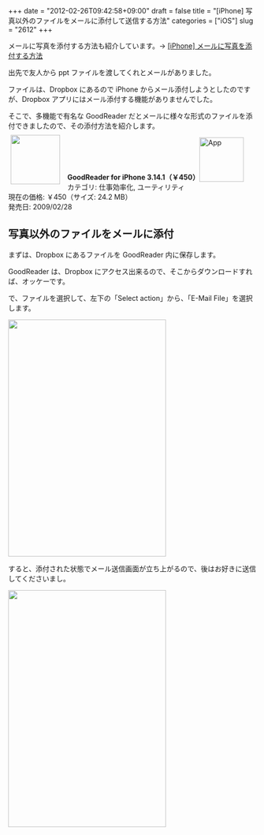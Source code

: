 +++
date = "2012-02-26T09:42:58+09:00"
draft = false
title = "[iPhone] 写真以外のファイルをメールに添付して送信する方法"
categories = ["iOS"]
slug = "2612"
+++

メールに写真を添付する方法も紹介しています。→ <a href="http://rakuishi.com/iphone/3475/" target="_blank">[iPhone] メールに写真を添付する方法 </a>

出先で友人から ppt ファイルを渡してくれとメールがありました。

ファイルは、Dropbox にあるので iPhone からメール添付しようとしたのですが、Dropbox アプリにはメール添付する機能がありませんでした。

そこで、多機能で有名な GoodReader だとメールに様々な形式のファイルを添付できましたので、その添付方法を紹介します。

<a href="https://itunes.apple.com/jp/app/id306277111?mt=8&uo=4&at=11l3RT" target="_blank" rel="nofollow"><img width="100" class="alignleft" align="left" src="http://a5.mzstatic.com/us/r1000/074/Purple/34/da/60/mzl.ohbsfmho.100x100-75.png" style="margin: -5px 15px 1px 5px;"></a><strong> GoodReader for iPhone 3.14.1（￥450）</strong><a href="https://itunes.apple.com/jp/app/id306277111?mt=8&uo=4&at=11l3RT" target="_blank" rel="nofollow"><img src="/images/2012/12/viewinitunes_jp.png" style="vertical-align:bottom;" width="90" alt="App"></a><br> カテゴリ: 仕事効率化, ユーティリティ<br> 現在の価格: ￥450（サイズ: 24.2 MB）<br> 発売日: 2009/02/28<br style="clear: both;">

<h2>写真以外のファイルをメールに添付</h2>

まずは、Dropbox にあるファイルを GoodReader 内に保存します。

GoodReader は、Dropbox にアクセス出来るので、そこからダウンロードすれば、オッケーです。

で、ファイルを選択して、左下の「Select action」から、「E-Mail File」を選択します。

<img alt="" src="/images/2012/02/slooProImg_20120225134251.jpg" width="320" height="480" class="slooProImg" />

すると、添付された状態でメール送信画面が立ち上がるので、後はお好きに送信してくださいまし。

<img alt="" src="/images/2012/02/slooProImg_20120225134240.jpg" width="320" height="480" class="slooProImg" />
